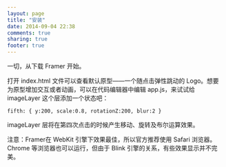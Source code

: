 ```yaml
---
layout: page
title: "安装"
date: 2014-09-04 22:38
comments: true
sharing: true
footer: true
---
```

一切，从下载 Framer 开始。

打开 index.html 文件可以查看默认原型——一个随点击弹性跳动的 Logo。想要为原型增加交互或者动画，可以在代码编辑器中编辑 app.js，来试试给 imageLayer 这个层添加一个状态吧：

	fifth: { y:200, scale:0.8, rotationZ:200, blur:2 }

imageLayer 层将在第四次点击的时候产生移动、旋转及布尔运算效果。

注意：Framer在 WebKit 引擎下效果最佳，所以官方推荐使用 Safari 浏览器。Chrome 等浏览器也可以运行，但由于 Blink 引擎的关系，有些效果显示并不完美。